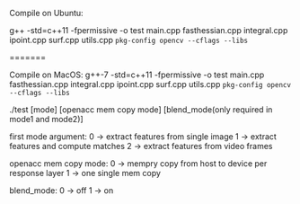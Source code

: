 Compile on Ubuntu:

g++ -std=c++11 -fpermissive -o test main.cpp fasthessian.cpp integral.cpp ipoint.cpp surf.cpp utils.cpp `pkg-config opencv --cflags --libs`

=======

Compile on MacOS:
g++-7 -std=c++11 -fpermissive -o test main.cpp fasthessian.cpp integral.cpp ipoint.cpp surf.cpp utils.cpp `pkg-config opencv --cflags --libs`

./test [mode] [openacc mem copy mode] [blend_mode(only required in mode1 and mode2)]

first mode argument: 
	0 -> extract features from single image
	1 -> extract features and compute matches
	2 -> extract features from video frames

openacc mem copy mode:
	0 -> mempry copy from host to device per response layer
	1 -> one single mem copy

blend_mode:
	0 -> off
	1 -> on
